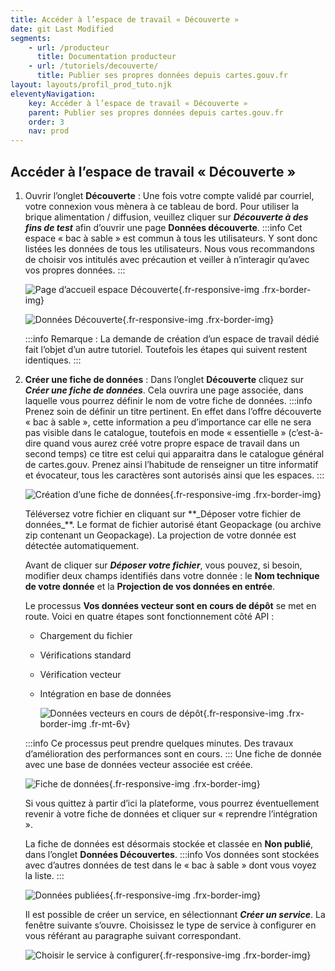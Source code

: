 ```yaml
---
title: Accéder à l’espace de travail « Découverte »
date: git Last Modified
segments:
    - url: /producteur
      title: Documentation producteur
    - url: /tutoriels/decouverte/
      title: Publier ses propres données depuis cartes.gouv.fr
layout: layouts/profil_prod_tuto.njk
eleventyNavigation:
    key: Accéder à l’espace de travail « Découverte »
    parent: Publier ses propres données depuis cartes.gouv.fr
    order: 3
    nav: prod
---
```


## Accéder à l’espace de travail «&nbsp;Découverte&nbsp;»

1. Ouvrir l’onglet **Découverte**&nbsp;: Une fois votre compte validé par courriel, votre connexion vous mènera à ce tableau de bord. Pour utiliser la brique alimentation / diffusion, veuillez cliquer sur **_Découverte à des fins de test_** afin d’ouvrir une page **Données découverte**.
   :::info
   Cet espace «&nbsp;bac à sable&nbsp;» est commun à tous les utilisateurs. Y sont donc listées les données de tous les utilisateurs. Nous vous recommandons de choisir vos intitulés avec précaution et veiller à n’interagir qu’avec vos propres données.
   :::
      <div class="fr-container">
        <div class="fr-grid-row fr-grid-row--gutters fr-grid-row--center">

    ![Page d’accueil espace Découverte](/img/tutoriels/decouverte/3_decouverte.png){.fr-responsive-img .frx-border-img}
    </div>
    <div class="fr-grid-row fr-grid-row--gutters fr-grid-row--center">

    ![Données Découverte](/img/tutoriels/decouverte/3_donnees.png){.fr-responsive-img .frx-border-img}
    </div>
      </div>

    :::info
    Remarque&nbsp;: La demande de création d’un espace de travail dédié fait l’objet d’un autre tutoriel. Toutefois les étapes qui suivent restent identiques.
    :::

2. **Créer une fiche de données**&nbsp;: Dans l’onglet **Découverte** cliquez sur **_Créer une fiche de données_**. Cela ouvrira une page associée, dans laquelle vous pourrez définir le nom de votre fiche de données.
   :::info
   Prenez soin de définir un titre pertinent. En effet dans l’offre découverte «&nbsp;bac à sable&nbsp;», cette information a peu d’importance car elle ne sera pas visible dans le catalogue, toutefois en mode «&nbsp;essentielle&nbsp;» (c’est-à-dire quand vous aurez créé votre propre espace de travail dans un second temps) ce titre est celui qui apparaitra dans le catalogue général de cartes.gouv. Prenez ainsi l’habitude de renseigner un titre informatif et évocateur, tous les caractères sont autorisés ainsi que les espaces.
   :::
      <div class="fr-container">
        <div class="fr-grid-row fr-grid-row--gutters fr-grid-row--center">

    ![Création d’une fiche de données](/img/tutoriels/decouverte/3_creer-fiche.png){.fr-responsive-img .frx-border-img}
    </div>
      </div>
      Téléversez votre fichier en cliquant sur **_Déposer votre fichier de données_**. Le format de fichier autorisé étant Geopackage (ou archive zip contenant un Geopackage). La projection de votre donnée est détectée automatiquement.

    Avant de cliquer sur **_Déposer votre fichier_**, vous pouvez, si besoin, modifier deux champs identifiés dans votre donnée&nbsp;: le **Nom technique de votre donnée** et la **Projection de vos données en entrée**.

    Le processus **Vos données vecteur sont en cours de dépôt** se met en route. Voici en quatre étapes sont fonctionnement côté API&nbsp;:

    - Chargement du fichier
    - Vérifications standard
    - Vérification vecteur
    - Intégration en base de données
          <div class="fr-container">
            <div class="fr-grid-row fr-grid-row--gutters fr-grid-row--center">

        ![Données vecteurs en cours de dépôt](/img/tutoriels/decouverte/3_depot.png){.fr-responsive-img .frx-border-img .fr-mt-6v}
        </div>
          </div>

    :::info
    Ce processus peut prendre quelques minutes. Des travaux d’amélioration des performances sont en cours.
    :::
    Une fiche de donnée avec une base de données vecteur associée est créée.
      <div class="fr-container">
        <div class="fr-grid-row fr-grid-row--gutters fr-grid-row--center">

    ![Fiche de données](/img/tutoriels/decouverte/3_fiche-donnees.png){.fr-responsive-img .frx-border-img}
    </div>
      </div>

    Si vous quittez à partir d’ici la plateforme, vous pourrez éventuellement revenir à votre fiche de données et cliquer sur « reprendre l’intégration ».

    La fiche de données est désormais stockée et classée en **Non publié**, dans l’onglet **Données Découvertes**.
    :::info
    Vos données sont stockées avec d’autres données de test dans le « bac à sable » dont vous voyez la liste.
    :::
      <div class="fr-container">
        <div class="fr-grid-row fr-grid-row--gutters fr-grid-row--center">

    ![Données publiées](/img/tutoriels/decouverte/3_liste.png){.fr-responsive-img .frx-border-img}
    </div>
      </div>

    Il est possible de créer un service, en sélectionnant **_Créer un service_**. La fenêtre suivante s’ouvre. Choisissez le type de service à configurer en vous référant au paragraphe suivant correspondant.
      <div class="fr-container">
        <div class="fr-grid-row fr-grid-row--gutters fr-grid-row--center">

    ![Choisir le service à configurer](/img/tutoriels/decouverte/3_creer-service.png){.fr-responsive-img .frx-border-img}
    </div>
      </div>
